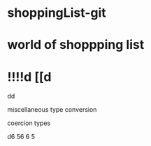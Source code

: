# shoppingList-git
# world of shoppping list
!!!!d
[[d
===========================
dd

miscellaneous
type conversion

coercion types 

d6
56
6
5
